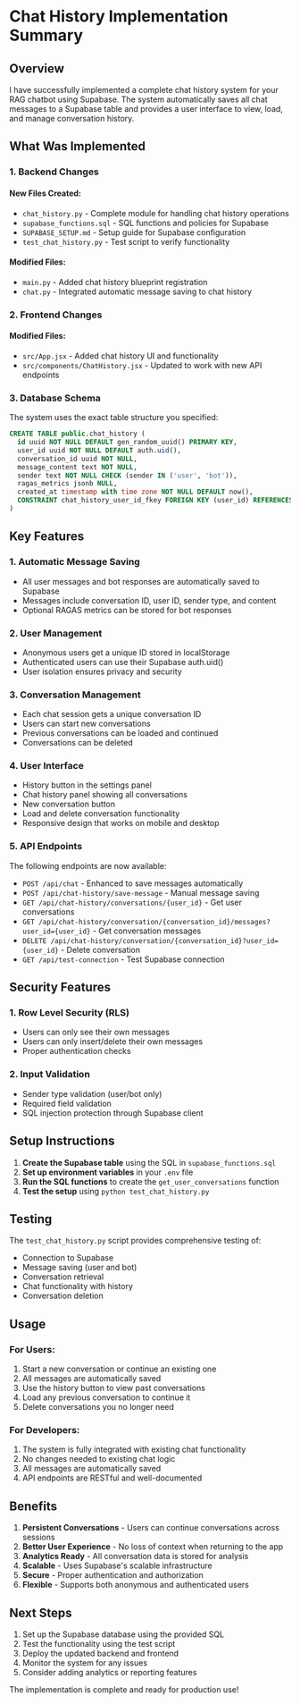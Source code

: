 # Chat History Implementation Summary

## Overview

I have successfully implemented a complete chat history system for your RAG chatbot using Supabase. The system automatically saves all chat messages to a Supabase table and provides a user interface to view, load, and manage conversation history.

## What Was Implemented

### 1. Backend Changes

#### New Files Created:
- `chat_history.py` - Complete module for handling chat history operations
- `supabase_functions.sql` - SQL functions and policies for Supabase
- `SUPABASE_SETUP.md` - Setup guide for Supabase configuration
- `test_chat_history.py` - Test script to verify functionality

#### Modified Files:
- `main.py` - Added chat history blueprint registration
- `chat.py` - Integrated automatic message saving to chat history

### 2. Frontend Changes

#### Modified Files:
- `src/App.jsx` - Added chat history UI and functionality
- `src/components/ChatHistory.jsx` - Updated to work with new API endpoints

### 3. Database Schema

The system uses the exact table structure you specified:

```sql
CREATE TABLE public.chat_history (
  id uuid NOT NULL DEFAULT gen_random_uuid() PRIMARY KEY,
  user_id uuid NOT NULL DEFAULT auth.uid(),
  conversation_id uuid NOT NULL,
  message_content text NOT NULL,
  sender text NOT NULL CHECK (sender IN ('user', 'bot')),
  ragas_metrics jsonb NULL,
  created_at timestamp with time zone NOT NULL DEFAULT now(),
  CONSTRAINT chat_history_user_id_fkey FOREIGN KEY (user_id) REFERENCES auth.users(id) ON DELETE CASCADE
)
```

## Key Features

### 1. Automatic Message Saving
- All user messages and bot responses are automatically saved to Supabase
- Messages include conversation ID, user ID, sender type, and content
- Optional RAGAS metrics can be stored for bot responses

### 2. User Management
- Anonymous users get a unique ID stored in localStorage
- Authenticated users can use their Supabase auth.uid()
- User isolation ensures privacy and security

### 3. Conversation Management
- Each chat session gets a unique conversation ID
- Users can start new conversations
- Previous conversations can be loaded and continued
- Conversations can be deleted

### 4. User Interface
- History button in the settings panel
- Chat history panel showing all conversations
- New conversation button
- Load and delete conversation functionality
- Responsive design that works on mobile and desktop

### 5. API Endpoints

The following endpoints are now available:

- `POST /api/chat` - Enhanced to save messages automatically
- `POST /api/chat-history/save-message` - Manual message saving
- `GET /api/chat-history/conversations/{user_id}` - Get user conversations
- `GET /api/chat-history/conversation/{conversation_id}/messages?user_id={user_id}` - Get conversation messages
- `DELETE /api/chat-history/conversation/{conversation_id}?user_id={user_id}` - Delete conversation
- `GET /api/test-connection` - Test Supabase connection

## Security Features

### 1. Row Level Security (RLS)
- Users can only see their own messages
- Users can only insert/delete their own messages
- Proper authentication checks

### 2. Input Validation
- Sender type validation (user/bot only)
- Required field validation
- SQL injection protection through Supabase client

## Setup Instructions

1. **Create the Supabase table** using the SQL in `supabase_functions.sql`
2. **Set up environment variables** in your `.env` file
3. **Run the SQL functions** to create the `get_user_conversations` function
4. **Test the setup** using `python test_chat_history.py`

## Testing

The `test_chat_history.py` script provides comprehensive testing of:
- Connection to Supabase
- Message saving (user and bot)
- Conversation retrieval
- Chat functionality with history
- Conversation deletion

## Usage

### For Users:
1. Start a new conversation or continue an existing one
2. All messages are automatically saved
3. Use the history button to view past conversations
4. Load any previous conversation to continue it
5. Delete conversations you no longer need

### For Developers:
1. The system is fully integrated with existing chat functionality
2. No changes needed to existing chat logic
3. All messages are automatically saved
4. API endpoints are RESTful and well-documented

## Benefits

1. **Persistent Conversations** - Users can continue conversations across sessions
2. **Better User Experience** - No loss of context when returning to the app
3. **Analytics Ready** - All conversation data is stored for analysis
4. **Scalable** - Uses Supabase's scalable infrastructure
5. **Secure** - Proper authentication and authorization
6. **Flexible** - Supports both anonymous and authenticated users

## Next Steps

1. Set up the Supabase database using the provided SQL
2. Test the functionality using the test script
3. Deploy the updated backend and frontend
4. Monitor the system for any issues
5. Consider adding analytics or reporting features

The implementation is complete and ready for production use! 